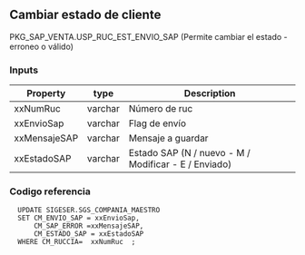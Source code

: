 ## Cambiar estado de cliente

PKG_SAP_VENTA.USP_RUC_EST_ENVIO_SAP (Permite cambiar el estado - erroneo o válido)

### Inputs

| Property     | type    | Description                                          |
| ------------ | ------- | ---------------------------------------------------- |
| xxNumRuc     | varchar | Número de ruc                                        |
| xxEnvioSap   | varchar | Flag de envío                                        |
| xxMensajeSAP | varchar | Mensaje a guardar                                    |
| xxEstadoSAP  | varchar | Estado SAP (N / nuevo - M / Modificar - E / Enviado) |

### Codigo referencia

```
  UPDATE SIGESER.SGS_COMPANIA_MAESTRO
  SET CM_ENVIO_SAP = xxEnvioSap,
      CM_SAP_ERROR =xxMensajeSAP,
      CM_ESTADO_SAP = xxEstadoSAP
  WHERE CM_RUCCIA=  xxNumRuc  ;
```
